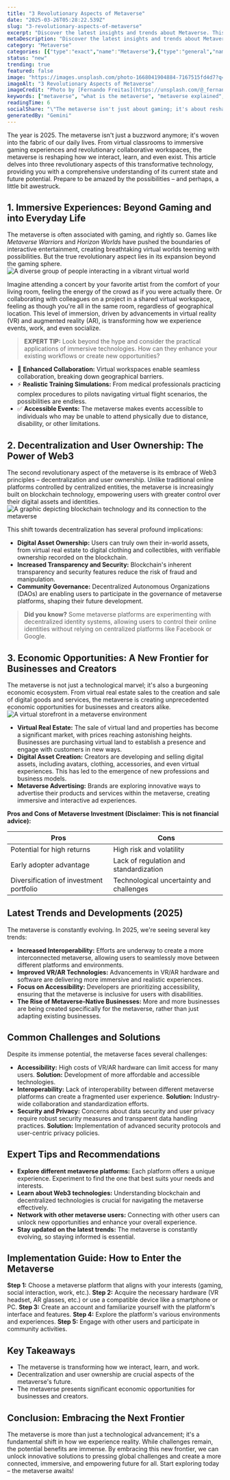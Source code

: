 ```yaml
---
title: "3 Revolutionary Aspects of Metaverse"
date: "2025-03-26T05:28:22.539Z"
slug: "3-revolutionary-aspects-of-metaverse"
excerpt: "Discover the latest insights and trends about Metaverse. This comprehensive guide covers everything you need to know about Metaverse in 2025."
metaDescription: "Discover the latest insights and trends about Metaverse. This comprehensive guide covers everything you need to know about Metaverse in 2025."
category: "Metaverse"
categories: [{"type":"exact","name":"Metaverse"},{"type":"general","name":"Technology"},{"type":"medium","name":"Software Engineering"},{"type":"specific","name":"3D Modeling"},{"type":"niche","name":"Avatar Animation"}]
status: "new"
trending: true
featured: false
image: "https://images.unsplash.com/photo-1668041904884-7167515fd4d7?q=85&w=1200&fit=max&fm=webp&auto=compress"
imageAlt: "3 Revolutionary Aspects of Metaverse"
imageCredit: "Photo by [Fernando Freitas](https://unsplash.com/@_fernandofs_) on Unsplash"
keywords: ["metaverse", "what is the metaverse", "metaverse explained", "metaverse gaming", "metaverse investment", "best metaverse platforms", "metaverse future", "how to enter the metaverse", "metaverse virtual reality", "metaverse cryptocurrency"]
readingTime: 6
socialShare: "\"The metaverse isn't just about gaming; it's about reshaping reality itself, creating entirely new economic opportunities and immersive experiences that transcend the physical world.\""
generatedBy: "Gemini"
---
```




The year is 2025.  The metaverse isn't just a buzzword anymore; it's woven into the fabric of our daily lives.  From virtual classrooms to immersive gaming experiences and revolutionary collaborative workspaces, the metaverse is reshaping how we interact, learn, and even exist.  This article delves into three revolutionary aspects of this transformative technology, providing you with a comprehensive understanding of its current state and future potential.  Prepare to be amazed by the possibilities – and perhaps, a little bit awestruck.

## 1. Immersive Experiences: Beyond Gaming and into Everyday Life

The metaverse is often associated with gaming, and rightly so.  Games like *Metaverse Warriors* and *Horizon Worlds* have pushed the boundaries of interactive entertainment, creating breathtaking virtual worlds teeming with possibilities.  But the true revolutionary aspect lies in its expansion beyond the gaming sphere. ![A diverse group of people interacting in a vibrant virtual world](https://images.unsplash.com/photo-1650122654999-636c6645f064?q=85&w=1200&fit=max&fm=webp&auto=compress)

Imagine attending a concert by your favorite artist from the comfort of your living room, feeling the energy of the crowd as if you were actually there.  Or collaborating with colleagues on a project in a shared virtual workspace, feeling as though you're all in the same room, regardless of geographical location.  This level of immersion, driven by advancements in virtual reality (VR) and augmented reality (AR), is transforming how we experience events, work, and even socialize.

> **EXPERT TIP:**  Look beyond the hype and consider the practical applications of immersive technologies. How can they enhance your existing workflows or create new opportunities?

* 🔑 **Enhanced Collaboration:**  Virtual workspaces enable seamless collaboration, breaking down geographical barriers.
* ⚡ **Realistic Training Simulations:**  From medical professionals practicing complex procedures to pilots navigating virtual flight scenarios, the possibilities are endless.
* ✅ **Accessible Events:**  The metaverse makes events accessible to individuals who may be unable to attend physically due to distance, disability, or other limitations.

## 2. Decentralization and User Ownership: The Power of Web3

The second revolutionary aspect of the metaverse is its embrace of Web3 principles – decentralization and user ownership. Unlike traditional online platforms controlled by centralized entities, the metaverse is increasingly built on blockchain technology, empowering users with greater control over their digital assets and identities. ![A graphic depicting blockchain technology and its connection to the metaverse](https://images.unsplash.com/photo-1650122597661-ceccf6d50692?q=85&w=1200&fit=max&fm=webp&auto=compress)

This shift towards decentralization has several profound implications:

* **Digital Asset Ownership:**  Users can truly own their in-world assets, from virtual real estate to digital clothing and collectibles, with verifiable ownership recorded on the blockchain.
* **Increased Transparency and Security:**  Blockchain's inherent transparency and security features reduce the risk of fraud and manipulation.
* **Community Governance:**  Decentralized Autonomous Organizations (DAOs) are enabling users to participate in the governance of metaverse platforms, shaping their future development.

> **Did you know?** Some metaverse platforms are experimenting with decentralized identity systems, allowing users to control their online identities without relying on centralized platforms like Facebook or Google.

## 3.  Economic Opportunities:  A New Frontier for Businesses and Creators

The metaverse is not just a technological marvel; it's also a burgeoning economic ecosystem.  From virtual real estate sales to the creation and sale of digital goods and services, the metaverse is creating unprecedented economic opportunities for businesses and creators alike. ![A virtual storefront in a metaverse environment](https://images.unsplash.com/photo-1619472032094-eadb7ec01655?q=85&w=1200&fit=max&fm=webp&auto=compress)

* **Virtual Real Estate:** The sale of virtual land and properties has become a significant market, with prices reaching astonishing heights.  Businesses are purchasing virtual land to establish a presence and engage with customers in new ways.
* **Digital Asset Creation:**  Creators are developing and selling digital assets, including avatars, clothing, accessories, and even virtual experiences.  This has led to the emergence of new professions and business models.
* **Metaverse Advertising:**  Brands are exploring innovative ways to advertise their products and services within the metaverse, creating immersive and interactive ad experiences.

**Pros and Cons of Metaverse Investment (Disclaimer: This is not financial advice):**

| Pros                                   | Cons                                      |
|----------------------------------------|-------------------------------------------|
| Potential for high returns              | High risk and volatility                     |
| Early adopter advantage                  | Lack of regulation and standardization      |
| Diversification of investment portfolio | Technological uncertainty and challenges     |

## Latest Trends and Developments (2025)

The metaverse is constantly evolving.  In 2025, we're seeing several key trends:

* **Increased Interoperability:**  Efforts are underway to create a more interconnected metaverse, allowing users to seamlessly move between different platforms and environments.
* **Improved VR/AR Technologies:**  Advancements in VR/AR hardware and software are delivering more immersive and realistic experiences.
* **Focus on Accessibility:**  Developers are prioritizing accessibility, ensuring that the metaverse is inclusive for users with disabilities.
* **The Rise of Metaverse-Native Businesses:**  More and more businesses are being created specifically for the metaverse, rather than just adapting existing businesses.

## Common Challenges and Solutions

Despite its immense potential, the metaverse faces several challenges:

* **Accessibility:**  High costs of VR/AR hardware can limit access for many users.  **Solution:**  Development of more affordable and accessible technologies.
* **Interoperability:**  Lack of interoperability between different metaverse platforms can create a fragmented user experience. **Solution:**  Industry-wide collaboration and standardization efforts.
* **Security and Privacy:**  Concerns about data security and user privacy require robust security measures and transparent data handling practices. **Solution:**  Implementation of advanced security protocols and user-centric privacy policies.

## Expert Tips and Recommendations

* **Explore different metaverse platforms:**  Each platform offers a unique experience. Experiment to find the one that best suits your needs and interests.
* **Learn about Web3 technologies:**  Understanding blockchain and decentralized technologies is crucial for navigating the metaverse effectively.
* **Network with other metaverse users:**  Connecting with other users can unlock new opportunities and enhance your overall experience.
* **Stay updated on the latest trends:**  The metaverse is constantly evolving, so staying informed is essential.

## Implementation Guide: How to Enter the Metaverse

**Step 1:** Choose a metaverse platform that aligns with your interests (gaming, social interaction, work, etc.).
**Step 2:** Acquire the necessary hardware (VR headset, AR glasses, etc.) or use a compatible device like a smartphone or PC.
**Step 3:** Create an account and familiarize yourself with the platform's interface and features.
**Step 4:** Explore the platform's various environments and experiences.
**Step 5:**  Engage with other users and participate in community activities.

## Key Takeaways

* The metaverse is transforming how we interact, learn, and work.
* Decentralization and user ownership are crucial aspects of the metaverse's future.
* The metaverse presents significant economic opportunities for businesses and creators.

## Conclusion:  Embracing the Next Frontier

The metaverse is more than just a technological advancement; it's a fundamental shift in how we experience reality.  While challenges remain, the potential benefits are immense. By embracing this new frontier, we can unlock innovative solutions to pressing global challenges and create a more connected, immersive, and empowering future for all.  Start exploring today – the metaverse awaits!

